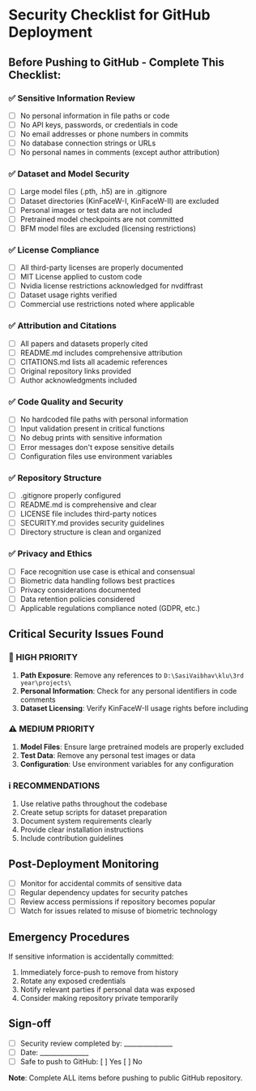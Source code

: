 # Security Checklist for GitHub Deployment

## Before Pushing to GitHub - Complete This Checklist:

### ✅ Sensitive Information Review
- [ ] No personal information in file paths or code
- [ ] No API keys, passwords, or credentials in code
- [ ] No email addresses or phone numbers in commits
- [ ] No database connection strings or URLs
- [ ] No personal names in comments (except author attribution)

### ✅ Dataset and Model Security
- [ ] Large model files (.pth, .h5) are in .gitignore
- [ ] Dataset directories (KinFaceW-I, KinFaceW-II) are excluded
- [ ] Personal images or test data are not included
- [ ] Pretrained model checkpoints are not committed
- [ ] BFM model files are excluded (licensing restrictions)

### ✅ License Compliance
- [ ] All third-party licenses are properly documented
- [ ] MIT License applied to custom code
- [ ] Nvidia license restrictions acknowledged for nvdiffrast
- [ ] Dataset usage rights verified
- [ ] Commercial use restrictions noted where applicable

### ✅ Attribution and Citations
- [ ] All papers and datasets properly cited
- [ ] README.md includes comprehensive attribution
- [ ] CITATIONS.md lists all academic references
- [ ] Original repository links provided
- [ ] Author acknowledgments included

### ✅ Code Quality and Security
- [ ] No hardcoded file paths with personal information
- [ ] Input validation present in critical functions
- [ ] No debug prints with sensitive information
- [ ] Error messages don't expose sensitive details
- [ ] Configuration files use environment variables

### ✅ Repository Structure
- [ ] .gitignore properly configured
- [ ] README.md is comprehensive and clear
- [ ] LICENSE file includes third-party notices
- [ ] SECURITY.md provides security guidelines
- [ ] Directory structure is clean and organized

### ✅ Privacy and Ethics
- [ ] Face recognition use case is ethical and consensual
- [ ] Biometric data handling follows best practices
- [ ] Privacy considerations documented
- [ ] Data retention policies considered
- [ ] Applicable regulations compliance noted (GDPR, etc.)

## Critical Security Issues Found

### 🚨 HIGH PRIORITY
1. **Path Exposure**: Remove any references to `D:\SasiVaibhav\klu\3rd year\projects\`
2. **Personal Information**: Check for any personal identifiers in code comments
3. **Dataset Licensing**: Verify KinFaceW-II usage rights before including

### ⚠️ MEDIUM PRIORITY
1. **Model Files**: Ensure large pretrained models are properly excluded
2. **Test Data**: Remove any personal test images or data
3. **Configuration**: Use environment variables for any configuration

### ℹ️ RECOMMENDATIONS
1. Use relative paths throughout the codebase
2. Create setup scripts for dataset preparation
3. Document system requirements clearly
4. Provide clear installation instructions
5. Include contribution guidelines

## Post-Deployment Monitoring
- [ ] Monitor for accidental commits of sensitive data
- [ ] Regular dependency updates for security patches
- [ ] Review access permissions if repository becomes popular
- [ ] Watch for issues related to misuse of biometric technology

## Emergency Procedures
If sensitive information is accidentally committed:
1. Immediately force-push to remove from history
2. Rotate any exposed credentials
3. Notify relevant parties if personal data was exposed
4. Consider making repository private temporarily

## Sign-off
- [ ] Security review completed by: _______________
- [ ] Date: _______________
- [ ] Safe to push to GitHub: [ ] Yes [ ] No

**Note**: Complete ALL items before pushing to public GitHub repository.